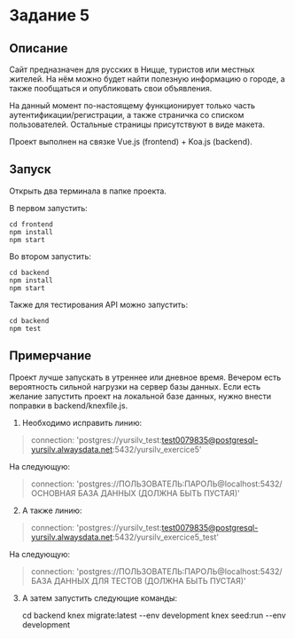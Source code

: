# Задание 5

## Описание
Сайт предназначен для русских в Ницце, туристов или местных жителей. На нём можно будет найти полезную информацию о городе, а также пообщаться и опубликовать свои объявления.

На данный момент по-настоящему функционирует только часть аутентификации/регистрации, а также страничка со списком пользователей. Остальные страницы присутствуют в виде макета.

Проект выполнен на связке Vue.js (frontend) + Koa.js (backend).

## Запуск
Открыть два терминала в папке проекта.

В первом запустить:

    cd frontend
    npm install
    npm start

Во втором запустить:

    cd backend
    npm install
    npm start

Также для тестирования API можно запустить:

    cd backend
    npm test

## Примерчание
Проект лучше запускать в утреннее или дневное время. Вечером есть вероятность сильной нагрузки на сервер базы данных.
Если есть желание запустить проект на локальной базе данных, нужно внести поправки в backend/knexfile.js.

1) Необходимо исправить линию:

>connection: 'postgres://yursilv_test:test0079835@postgresql-yursilv.alwaysdata.net:5432/yursilv_exercice5'

На следующую:

>connection: 'postgres://ПОЛЬЗОВАТЕЛЬ:ПАРОЛЬ@localhost:5432/ОСНОВНАЯ БАЗА ДАННЫХ (ДОЛЖНА БЫТЬ ПУСТАЯ)'

2) А также линию:

>connection: 'postgres://yursilv_test:test0079835@postgresql-yursilv.alwaysdata.net:5432/yursilv_exercice5_test'

На следующую:

>connection: 'postgres://ПОЛЬЗОВАТЕЛЬ:ПАРОЛЬ@localhost:5432/БАЗА ДАННЫХ ДЛЯ ТЕСТОВ (ДОЛЖНА БЫТЬ ПУСТАЯ)'

3) А затем запустить следующие команды:

    cd backend
    knex migrate:latest --env development
    knex seed:run --env development